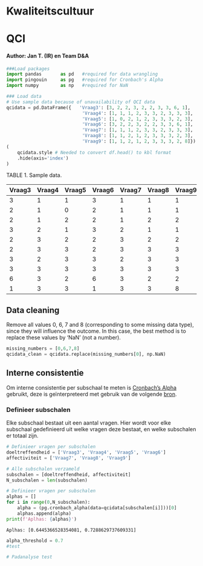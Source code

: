 # Kwaliteitscultuur

# QCI

#### Author: Jan T. (IR) en Team D&A

``` python
###Load packages
import pandas       as pd   #required for data wrangling
import pingouin     as pg   #required for Cronbach's Alpha
import numpy        as np   #required for NaN
```

``` python
### Load data
# Use sample data because of unavailability of QCI data
qcidata = pd.DataFrame({   'Vraag3': [3, 2, 2, 3, 2, 2, 3, 3, 6, 1],
                            'Vraag4': [1, 1, 1, 2, 3, 3, 2, 3, 3, 3],
                            'Vraag5': [1, 0, 2, 1, 2, 3, 3, 3, 2, 3],
                            'Vraag6': [3, 2, 2, 3, 2, 2, 3, 3, 6, 1],
                            'Vraag7': [1, 1, 1, 2, 3, 3, 2, 3, 3, 3],
                            'Vraag8': [1, 1, 2, 1, 2, 3, 3, 3, 2, 3],
                            'Vraag9': [1, 1, 2, 1, 2, 3, 3, 3, 2, 8]})
(
    qcidata.style # Needed to convert df.head() to kbl format
    .hide(axis='index')
)
```

TABLE 1. Sample data.

| Vraag3 | Vraag4 | Vraag5 | Vraag6 | Vraag7 | Vraag8 | Vraag9 |
|--------|--------|--------|--------|--------|--------|--------|
| 3      | 1      | 1      | 3      | 1      | 1      | 1      |
| 2      | 1      | 0      | 2      | 1      | 1      | 1      |
| 2      | 1      | 2      | 2      | 1      | 2      | 2      |
| 3      | 2      | 1      | 3      | 2      | 1      | 1      |
| 2      | 3      | 2      | 2      | 3      | 2      | 2      |
| 2      | 3      | 3      | 2      | 3      | 3      | 3      |
| 3      | 2      | 3      | 3      | 2      | 3      | 3      |
| 3      | 3      | 3      | 3      | 3      | 3      | 3      |
| 6      | 3      | 2      | 6      | 3      | 2      | 2      |
| 1      | 3      | 3      | 1      | 3      | 3      | 8      |



## Data cleaning

Remove all values 0, 6, 7 and 8 (corresponding to some missing data
type), since they will influence the outcome. In this case, the best
method is to replace these values by ‘NaN’ (not a number).

``` python
missing_numbers = [0,6,7,8]
qcidata_clean = qcidata.replace(missing_numbers[0], np.NaN)
```

## Interne consistentie

Om interne consistentie per subschaal te meten is [Cronbach’s
Alpha](https://www.scribbr.nl/statistiek/cronbachs-alpha/) gebruikt,
deze is geïnterpreteerd met gebruik van de volgende
[bron](https://towardsdatascience.com/cronbachs-alpha-theory-and-application-in-python-d2915dd63586).

### Definieer subschalen

Elke subschaal bestaat uit een aantal vragen. Hier wordt voor elke
subschaal gedefinieerd uit welke vragen deze bestaat, en welke
subschalen er totaal zijn.

``` python
# Definieer vragen per subschalen
doeltreffendheid = ['Vraag3', 'Vraag4', 'Vraag5', 'Vraag6']
affectiviteit = ['Vraag7', 'Vraag8', 'Vraag9']

# Alle subschalen verzameld
subschalen = [doeltreffendheid, affectiviteit]
N_subschalen = len(subschalen)
```

``` python
# Definieer vragen per subschalen
alphas = []
for i in range(0,N_subschalen):
    alpha = (pg.cronbach_alpha(data=qcidata[subschalen[i]]))[0]
    alphas.append(alpha)
print(f'Aplhas: {alphas}')
```

    Aplhas: [0.6445366528354081, 0.7288629737609331]

``` python
alpha_threshold = 0.7
#test
```

``` python
# Padanalyse test
```

